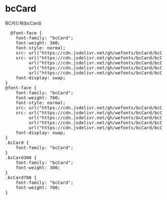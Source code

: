# bcCard
BC카드체(bcCard)

<pre>
  @font-face {
    font-family: "bcCard";
    font-weight: 300;
    font-style: normal;
    src: url("https://cdn.jsdelivr.net/gh/wefonts/bcCard/bcCard-Light.eot");
    src: url("https://cdn.jsdelivr.net/gh/wefonts/bcCard/bcCard-Light.eot?#iefix") format("embedded-opentype"),
         url("https://cdn.jsdelivr.net/gh/wefonts/bcCard/bcCard-Light.woff2") format("woff2"),
         url("https://cdn.jsdelivr.net/gh/wefonts/bcCard/bcCard-Light.woff") format("woff"),
         url("https://cdn.jsdelivr.net/gh/wefonts/bcCard/bcCard-Light.ttf") format("truetype");
    font-display: swap;
} 
@font-face {
    font-family: "bcCard";
    font-weight: 700;
    font-style: normal;
    src: url("https://cdn.jsdelivr.net/gh/wefonts/bcCard/bcCard-Bold.eot");
    src: url("https://cdn.jsdelivr.net/gh/wefonts/bcCard/bcCard-Bold.eot?#iefix") format("embedded-opentype"),
         url("https://cdn.jsdelivr.net/gh/wefonts/bcCard/bcCard-Bold.woff2") format("woff2"),
         url("https://cdn.jsdelivr.net/gh/wefonts/bcCard/bcCard-Bold.woff") format("woff"),
         url("https://cdn.jsdelivr.net/gh/wefonts/bcCard/bcCard-Bold.ttf") format("truetype");
    font-display: swap;
} 
.bcCard {
    font-family: "bcCard";
}
.bcCard300 {
    font-family: "bcCard";
    font-weight: 300;
}
.bcCard700 {
    font-family: "bcCard";
    font-weight: 700;
}
</pre>
